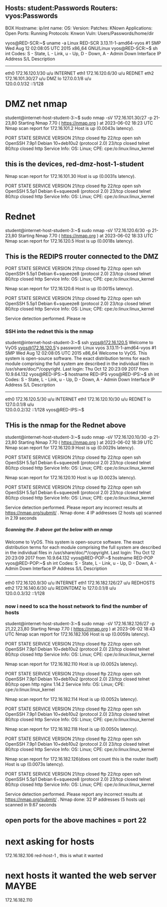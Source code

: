 Hosts: student:Passwords
Routers: vyos:Passwords
---------------------------------------------------------
BOX
Hostname:
ip/int name:
OS:
Version:
Patches:
KNown Applications:
Open Ports:
Running Protocols:
Knwon Vuln:
Users/Passwords/home/dir


vyos@RED-SCR:~$ uname -a
Linux RED-SCR 3.13.11-1-amd64-vyos #1 SMP Wed Aug 12 02:08:05 UTC 2015 x86_64 GNU/Linux
vyos@RED-SCR:~$ sh int
Codes: S - State, L - Link, u - Up, D - Down, A - Admin Down
Interface        IP Address                        S/L  Description
---------        ----------                        ---  -----------
eth0             172.16.120.1/30                   u/u  INTERNET 
eth1             172.16.120.6/30                   u/u  REDNET 
eth2             172.16.101.30/27                  u/u  DMZ 
lo               127.0.0.1/8                       u/u  
                 120.0.0.1/32
                 ::1/128

# DMZ net nmap
student@internet-host-student-3:~$ sudo nmap -sV 172.16.101.30/27 -p 21-23,80
Starting Nmap 7.70 ( https://nmap.org ) at 2023-06-02 18:23 UTC
Nmap scan report for 172.16.101.2
Host is up (0.0043s latency).

PORT   STATE  SERVICE VERSION
21/tcp closed ftp
22/tcp open   ssh     OpenSSH 7.9p1 Debian 10+deb10u2 (protocol 2.0)
23/tcp closed telnet
80/tcp closed http
Service Info: OS: Linux; CPE: cpe:/o:linux:linux_kernel
## this is the devices, red-dmz-host-1-student

Nmap scan report for 172.16.101.30
Host is up (0.0031s latency).

PORT   STATE  SERVICE VERSION
21/tcp closed ftp
22/tcp open   ssh     OpenSSH 5.5p1 Debian 6+squeeze8 (protocol 2.0)
23/tcp closed telnet
80/tcp closed http
Service Info: OS: Linux; CPE: cpe:/o:linux:linux_kernel
# Rednet
student@internet-host-student-3:~$ sudo nmap -sV 172.16.120.6/30 -p 21-23,80
Starting Nmap 7.70 ( https://nmap.org ) at 2023-06-02 18:33 UTC
Nmap scan report for 172.16.120.5
Host is up (0.0018s latency).
## This is the REDIPS rrouter connected to the DMZ
PORT   STATE  SERVICE VERSION
21/tcp closed ftp
22/tcp open   ssh     OpenSSH 5.5p1 Debian 6+squeeze8 (protocol 2.0)
23/tcp closed telnet
80/tcp closed http
Service Info: OS: Linux; CPE: cpe:/o:linux:linux_kernel

Nmap scan report for 172.16.120.6
Host is up (0.0015s latency).

PORT   STATE  SERVICE VERSION
21/tcp closed ftp
22/tcp open   ssh     OpenSSH 5.5p1 Debian 6+squeeze8 (protocol 2.0)
23/tcp closed telnet
80/tcp closed http
Service Info: OS: Linux; CPE: cpe:/o:linux:linux_kernel

Service detection performed. Please re

### SSH into the rednet this is the nmap
student@internet-host-student-3:~$ ssh vyos@172.16.120.5
Welcome to VyOS
vyos@172.16.120.5's password: 
Linux vyos 3.13.11-1-amd64-vyos #1 SMP Wed Aug 12 02:08:05 UTC 2015 x86_64
Welcome to VyOS.
This system is open-source software. The exact distribution terms for 
each module comprising the full system are described in the individual 
files in /usr/share/doc/*/copyright.
Last login: Thu Oct 12 20:23:09 2017 from 10.9.64.132
vyos@RED-IPS:~$ hostname
RED-IPS
vyos@RED-IPS:~$ sh int
Codes: S - State, L - Link, u - Up, D - Down, A - Admin Down
Interface        IP Address                        S/L  Description
---------        ----------                        ---  -----------
eth0             172.16.120.5/30                   u/u  INTERNET 
eth1             172.16.120.10/30                  u/u  REDNET 
lo               127.0.0.1/8                       u/u  
                 120.0.0.2/32
                 ::1/128
vyos@RED-IPS:~$ 
## THis is the nmap for the Rednet above
student@internet-host-student-3:~$ sudo nmap -sV 172.16.120.10/30 -p 21-23,80
Starting Nmap 7.70 ( https://nmap.org ) at 2023-06-02 18:39 UTC
Nmap scan report for 172.16.120.9
Host is up (0.0029s latency).

PORT   STATE  SERVICE VERSION
21/tcp closed ftp
22/tcp open   ssh     OpenSSH 5.5p1 Debian 6+squeeze8 (protocol 2.0)
23/tcp closed telnet
80/tcp closed http
Service Info: OS: Linux; CPE: cpe:/o:linux:linux_kernel

Nmap scan report for 172.16.120.10
Host is up (0.0023s latency).

PORT   STATE  SERVICE VERSION
21/tcp closed ftp
22/tcp open   ssh     OpenSSH 5.5p1 Debian 6+squeeze8 (protocol 2.0)
23/tcp closed telnet
80/tcp closed http
Service Info: OS: Linux; CPE: cpe:/o:linux:linux_kernel

Service detection performed. Please report any incorrect results at https://nmap.org/submit/ .
Nmap done: 4 IP addresses (2 hosts up) scanned in 2.19 seconds
##### Scanning the .9 above got the below with an nmap
Welcome to VyOS.
This system is open-source software. The exact distribution terms for 
each module comprising the full system are described in the individual 
files in /usr/share/doc/*/copyright.
Last login: Thu Oct 12 20:23:09 2017 from 10.9.64.132
vyos@RED-POP:~$ hostname
RED-POP
vyos@RED-POP:~$ sh int
Codes: S - State, L - Link, u - Up, D - Down, A - Admin Down
Interface        IP Address                        S/L  Description
---------        ----------                        ---  -----------
eth0             172.16.120.9/30                   u/u  INTERNET 
eth1             172.16.182.126/27                 u/u  REDHOSTS 
eth2             172.16.140.6/30                   u/u  REDINTDMZ 
lo               127.0.0.1/8                       u/u  
                 120.0.0.3/32
                 ::1/128
### now i need to sca the hosst network to find the number of hosts
student@internet-host-student-3:~$ sudo nmap -sV 172.16.182.126/27 -p 21,22,23,80
Starting Nmap 7.70 ( https://nmap.org ) at 2023-06-02 18:43 UTC
Nmap scan report for 172.16.182.106
Host is up (0.0059s latency).

PORT   STATE  SERVICE VERSION
21/tcp closed ftp
22/tcp open   ssh     OpenSSH 7.9p1 Debian 10+deb10u2 (protocol 2.0)
23/tcp closed telnet
80/tcp closed http
Service Info: OS: Linux; CPE: cpe:/o:linux:linux_kernel

Nmap scan report for 172.16.182.110
Host is up (0.0052s latency).

PORT   STATE  SERVICE VERSION
21/tcp closed ftp
22/tcp open   ssh     OpenSSH 7.9p1 Debian 10+deb10u2 (protocol 2.0)
23/tcp closed telnet
80/tcp open   http    nginx 1.14.2
Service Info: OS: Linux; CPE: cpe:/o:linux:linux_kernel

Nmap scan report for 172.16.182.114
Host is up (0.0052s latency).

PORT   STATE  SERVICE VERSION
21/tcp closed ftp
22/tcp open   ssh     OpenSSH 7.9p1 Debian 10+deb10u2 (protocol 2.0)
23/tcp closed telnet
80/tcp closed http
Service Info: OS: Linux; CPE: cpe:/o:linux:linux_kernel

Nmap scan report for 172.16.182.118
Host is up (0.0050s latency).

PORT   STATE  SERVICE VERSION
21/tcp closed ftp
22/tcp open   ssh     OpenSSH 7.9p1 Debian 10+deb10u2 (protocol 2.0)
23/tcp closed telnet
80/tcp closed http
Service Info: OS: Linux; CPE: cpe:/o:linux:linux_kernel

Nmap scan report for 172.16.182.126(does ont count this is the router itself)
Host is up (0.0073s latency).

PORT   STATE  SERVICE VERSION
21/tcp closed ftp
22/tcp open   ssh     OpenSSH 5.5p1 Debian 6+squeeze8 (protocol 2.0)
23/tcp closed telnet
80/tcp closed http
Service Info: OS: Linux; CPE: cpe:/o:linux:linux_kernel

Service detection performed. Please report any incorrect results at https://nmap.org/submit/ .
Nmap done: 32 IP addresses (5 hosts up) scanned in 9.67 seconds

## open ports for the above machines = port 22

# next asking for hosts
172.16.182.106 red-host-1 , this is what it wanted
# next hosts it wanted the web server MAYBE
172.16.182.110





